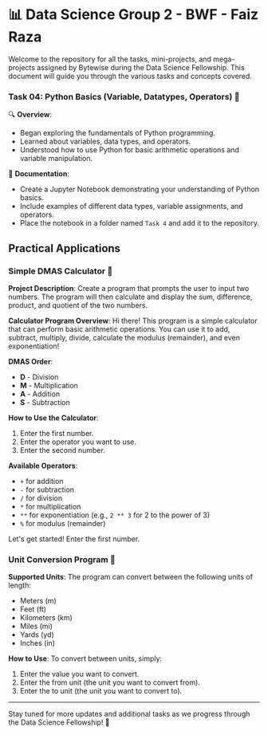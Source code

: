 # 📊 Data Science Group 2 - BWF - Faiz Raza

Welcome to the repository for all the tasks, mini-projects, and mega-projects assigned by Bytewise during the Data Science Fellowship. This document will guide you through the various tasks and concepts covered.

### Task 04: Python Basics (Variable, Datatypes, Operators) 🐍

🔍 **Overview**:
- Began exploring the fundamentals of Python programming.
- Learned about variables, data types, and operators.
- Understood how to use Python for basic arithmetic operations and variable manipulation.

📄 **Documentation**:
- Create a Jupyter Notebook demonstrating your understanding of Python basics.
- Include examples of different data types, variable assignments, and operators.
- Place the notebook in a folder named `Task 4` and add it to the repository.

## Practical Applications

### Simple DMAS Calculator 🧮

**Project Description**:
Create a program that prompts the user to input two numbers. The program will then calculate and display the sum, difference, product, and quotient of the two numbers.

**Calculator Program Overview**:
Hi there! This program is a simple calculator that can perform basic arithmetic operations. You can use it to add, subtract, multiply, divide, calculate the modulus (remainder), and even exponentiation!

**DMAS Order**:
- **D** - Division
- **M** - Multiplication
- **A** - Addition
- **S** - Subtraction

**How to Use the Calculator**:
1. Enter the first number.
2. Enter the operator you want to use.
3. Enter the second number.

**Available Operators**:
- `+` for addition
- `-` for subtraction
- `/` for division
- `*` for multiplication
- `**` for exponentiation (e.g., `2 ** 3` for 2 to the power of 3)
- `%` for modulus (remainder)

Let's get started! Enter the first number.

### Unit Conversion Program 🔄

**Supported Units**:
The program can convert between the following units of length:
- Meters (m)
- Feet (ft)
- Kilometers (km)
- Miles (mi)
- Yards (yd)
- Inches (in)

**How to Use**:
To convert between units, simply:
1. Enter the value you want to convert.
2. Enter the from unit (the unit you want to convert from).
3. Enter the to unit (the unit you want to convert to).


---

Stay tuned for more updates and additional tasks as we progress through the Data Science Fellowship! 🚀
